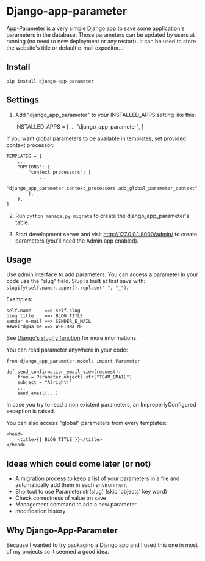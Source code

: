 # Django-app-parameter

App-Parameter is a very simple Django app to save some application's parameters in the database. Those parameters can be updated by users at running (no need to new deployment or any restart). It can be used to store the website's title or default e-mail expeditor...

## Install

    pip install django-app-parameter

## Settings

1. Add "django_app_parameter" to your INSTALLED_APPS setting like this:

    INSTALLED_APPS = [
        ...
        "django_app_parameter",
    ]

If you want global parameters to be available in templates, set provided context processor:

    TEMPLATES = [
        ...
        "OPTIONS": {
            "context_processors": [
                ...
                "django_app_parameter.context_processors.add_global_parameter_context",
            ],
        },
    ]

2. Run `python manage.py migrate` to create the django_app_parameter's table.

3. Start development server and visit http://127.0.0.1:8000/admin/ to create parameters (you'll need the Admin app enabled).

## Usage

Use admin interface to add parameters. You can access a parameter in your code use the "slug" field. Slug is built at first save with: `slugify(self.name).upper().replace("-", "_")`.

Examples:

    self.name     ==> self.slug
    blog title    ==> BLOG_TITLE
    sender e-mail ==> SENDER_E_MAIL
    ##weird@Na_me ==> WERIDNA_ME

See [Django's slugify function](https://docs.djangoproject.com/fr/4.0/ref/utils/#django.utils.text.slugify) for more informations.

You can read parameter anywhere in your code:

    from django_app_parameter.models import Parameter

    def send_confirmation_email_view(request):
        from = Parameter.objects.str("TEAM_EMAIL")
        subject = "Alright!"
        ...
        send_email(...)

In case you try to read a non existent parameters, an ImproperlyConfigured exception is raised.

You can also access "global" parameters from every templates:

    <head>
        <title>{{ BLOG_TITLE }}</title>
    </head>

## Ideas which could come later (or not)

* A migration process to keep a list of your parameters in a file and automatically add them in each environment
* Shortcut to use Parameter.str(slug) (skip 'objects' key word)
* Check correctness of value on save
* Management command to add a new parameter
* modification history

## Why Django-App-Parameter

Because I wanted to try packaging a Django app and I used this one in most of my projects so it seemed a good idea.